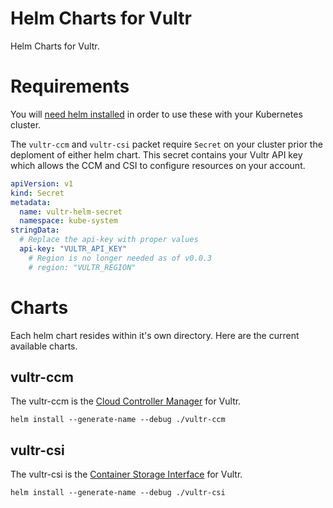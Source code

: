 # Helm Charts for Vultr

Helm Charts for Vultr.

# Requirements

You will [need helm installed](https://v3.helm.sh/docs/intro/install/) in order to use these with your Kubernetes cluster.

The `vultr-ccm` and `vultr-csi` packet require `Secret` on your cluster prior the deploment of either helm chart. This secret contains your Vultr API key which allows the CCM and CSI to configure resources on your account.

```yaml
apiVersion: v1
kind: Secret
metadata:
  name: vultr-helm-secret
  namespace: kube-system
stringData:
  # Replace the api-key with proper values
  api-key: "VULTR_API_KEY"
    # Region is no longer needed as of v0.0.3
    # region: "VULTR_REGION"
```

# Charts

Each helm chart resides within it's own directory. Here are the current available charts.

## vultr-ccm
The vultr-ccm is the [Cloud Controller Manager](https://github.com/vultr/vultr-csi) for Vultr.

`helm install --generate-name --debug ./vultr-ccm`

## vultr-csi
The vultr-csi is the [Container Storage Interface](https://github.com/vultr/vultr-cloud-controller-manager) for Vultr.

`helm install --generate-name --debug ./vultr-csi`
